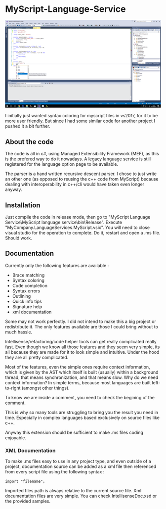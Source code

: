# MyScript-Language-Service

<img src="images/myscript_lang_service_preview.png">

I initially just wanted syntax coloring for myscript files in vs2017, for it to be more user friendly.
But since I had some similar code for another project I pushed it a bit further.

## About the code
The code is all in c#, using Managed Extensibility Framework (MEF), as this is the prefered way to do it nowadays.
A legacy language service is still registered for the language option page to be available.

The parser is a hand written recursive descent parser. I chose to just write an other one (as opposed to reusing the c++ code from MyScript) because dealing with interoperability in c++/cli would have taken even longer anyway.

## Installation
Just compile the code in release mode, then go to "MyScript Language Service\MyScript language service\bin\Release".
Execute "MyCompany.LanguageServices.MyScript.vsix". You will need to close visual studio for the operation to complete. Do it, restart
and open a .ms file. Should work.

## Documentation
Currently only the following features are available :
 - Brace matching
 - Syntax coloring
 - Code completion
 - Syntax errors
 - Outlining
 - Quick info tips
 - Signature help
 - xml documentation
 
Some may not work perfectly. I did not intend to make this a big project or redistribute it. The only features available are those I could
bring without to much hassle.

Intellisense/refactoring/code helper tools can get really complicated really fast. Even though we know all those features
and they seem very simple, its all because they are made for it to look simple and intuitive. Under the hood they are all pretty
complicated.

Most of the features, even the simple ones require context information, which is given by the AST which itself is built (usually)
within a background thread, that means synchronization, and that means slow.
Why do we need context information? In simple terms, because most languages are built left-to-right (amongst other things).

To know we are inside a comment, you need to check the begining of the comment.

This is why so many tools are struggling to bring you the result you need in time. Especially in complex languages based exclusively on source
files like c++.

Anyway this extension should be sufficient to make .ms files coding enjoyable.

### XML Documentation
To make .ms files easy to use in any project type, and even outside of a project, documentation source can be added as a xml file
then referenced from every script file using the following syntax :

```
import "filename";
```

Imported files path is always relative to the current source file.
Xml documentation files are very simple. You can check IntellisenseDoc.xsd or the provided samples.
